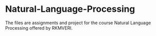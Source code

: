 # Natural-Language-Processing
The files are assignments and project for the course Natural Language Processing offered by RKMVERI.
